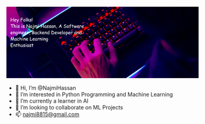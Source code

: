 ![headerImage](https://github.com/NajmiHassan/NajmiHassan/blob/main/Intro%20image.png)
- 👋 Hi, I’m @NajmiHassan
- 👀 I’m interested in Python Programming and Machine Learning
- 🌱 I’m currently a learner in AI
- 💞️ I’m looking to collaborate on ML Projects
- 📫 najmi8815@gmail.com



